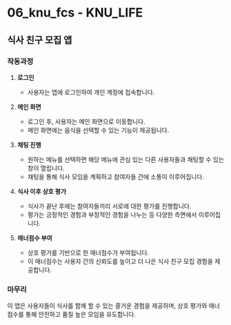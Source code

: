  06_knu_fcs - KNU_LIFE
======================
## 식사 친구 모집 앱

### 작동과정
1. **로그인**
   - 사용자는 앱에 로그인하여 개인 계정에 접속합니다.

2. **메인 화면**
   - 로그인 후, 사용자는 메인 화면으로 이동합니다.
   - 메인 화면에는 음식을 선택할 수 있는 기능이 제공됩니다.

3. **채팅 진행**
   - 원하는 메뉴를 선택하면 해당 메뉴에 관심 있는 다른 사용자들과 채팅할 수 있는 창이 열립니다.
   - 채팅을 통해 식사 모임을 계획하고 참여자들 간에 소통이 이루어집니다.

4. **식사 이후 상호 평가**
   - 식사가 끝난 후에는 참여자들끼리 서로에 대한 평가를 진행합니다.
   - 평가는 긍정적인 경험과 부정적인 경험을 나누는 등 다양한 측면에서 이루어집니다.

5. **매너점수 부여**
   - 상호 평가를 기반으로 한 매너점수가 부여됩니다.
   - 이 매너점수는 사용자 간의 신뢰도를 높이고 더 나은 식사 친구 모집 경험을 제공합니다.

### 마무리
이 앱은 사용자들이 식사를 함께 할 수 있는 즐거운 경험을 제공하며, 상호 평가와 매너점수를 통해 안전하고 품질 높은 모임을 유도합니다.
